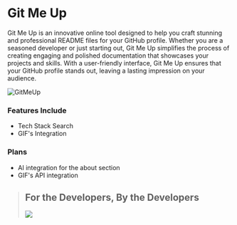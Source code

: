 # Git Me Up

Git Me Up is an innovative online tool designed to help you craft stunning and professional README files for your GitHub profile. Whether you are a seasoned developer or just starting out, Git Me Up simplifies the process of creating engaging and polished documentation that showcases your projects and skills. With a user-friendly interface, Git Me Up ensures that your GitHub profile stands out, leaving a lasting impression on your audience.

![GitMeUp](https://github.com/Grenish/git-me-up/assets/107925840/4600ea03-fb8a-4692-a6e0-b6e1b8bed2c0)


### Features Include
- Tech Stack Search
- GIF's Integration

### Plans
- AI integration for the about section
- GIF's API integration



> ## For the Developers, By the Developers
> <img src="https://media.giphy.com/media/v1.Y2lkPTc5MGI3NjExbHk4MzNjb2Fic2xnb3FydHIxeGp0YzJmMDhveGI3dnVsdm50bXBoOSZlcD12MV9pbnRlcm5hbF9naWZfYnlfaWQmY3Q9Zw/l3q2zbskZp2j8wniE/giphy-downsized-large.gif">
